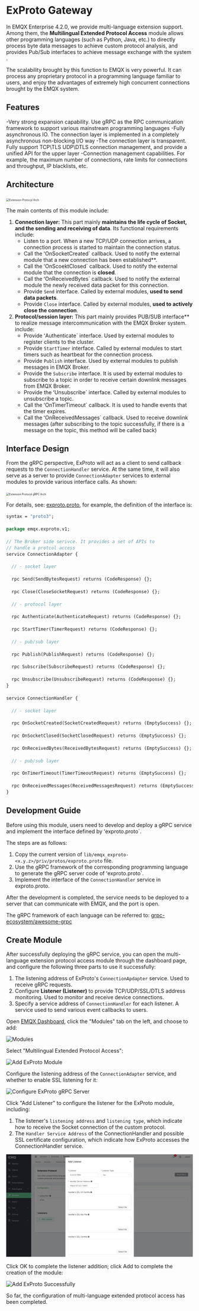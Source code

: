 # ExProto Gateway

In EMQX Enterprise 4.2.0, we provide multi-language extension support. Among them, the **Multilingual Extended Protocol Access** module allows other programming languages ​​(such as Python, Java, etc.) to directly process byte data messages to achieve custom protocol analysis, and provides Pub/Sub interfaces to achieve message exchange with the system .

The scalability brought by this function to EMQX is very powerful. It can process any proprietary protocol in a programming language familiar to users, and enjoy the advantages of extremely high concurrent connections brought by the EMQX system.

## Features

-Very strong expansion capability. Use gRPC as the RPC communication framework to support various mainstream programming languages
-Fully asynchronous IO. The connection layer is implemented in a completely asynchronous non-blocking I/O way
-The connection layer is transparent. Fully support TCP\TLS UDP\DTLS connection management, and provide a unified API for the upper layer
-Connection management capabilities. For example, the maximum number of connections, rate limits for connections and throughput, IP blacklists, etc.

## Architecture

<img src="./assets/exproto-arch.jpg" alt="Extension-Protocol Arch" style="zoom:50%;" />

The main contents of this module include:

1. **Connection layer:** This part mainly **maintains the life cycle of Socket, and the sending and receiving of data**. Its functional requirements include:
    - Listen to a port. When a new TCP/UDP connection arrives, a connection process is started to maintain the connection status.
    - Call the ʻOnSocketCreated` callback. Used to notify the external module that a new connection has been established**.
    - Call the ʻOnScoektClosed` callback. Used to notify the external module that the connection is **closed**.
    - Call the ʻOnReceivedBytes` callback. Used to notify the external module the newly received data packet for this connection.
    - Provide `Send` interface. Called by external modules, **used to send data packets**.
    - Provide `Close` interface. Called by external modules, **used to actively close the connection**.
2. **Protocol/session layer:** This part mainly provides PUB/SUB interface** to realize message intercommunication with the EMQX Broker system. include:
    - Provide ʻAuthenticate` interface. Used by external modules to register clients to the cluster.
    - Provide `StartTimer` interface. Called by external modules to start timers such as heartbeat for the connection process.
    - Provide `Publish` interface. Used by external modules to publish messages in EMQX Broker.
    - Provide the `Subscribe` interface. It is used by external modules to subscribe to a topic in order to receive certain downlink messages from EMQX Broker.
    - Provide the ʻUnsubscribe` interface. Called by external modules to unsubscribe a topic.
    - Call the ʻOnTimerTimeout` callback. It is used to handle events that the timer expires.
    - Call the ʻOnReceivedMessages` callback. Used to receive downlink messages (after subscribing to the topic successfully, if there is a message on the topic, this method will be called back)

## Interface Design

From the gRPC perspective, ExProto will act as a client to send callback requests to the `ConnectionHandler` service. At the same time, it will also serve as a server to provide `ConnectionAdapter` services to external modules to provide various interface calls. As shown:

<img src="./assets/exproto-grpc-arch.jpg" alt="Extension Protocol gRPC Arch" style="zoom:50%;" />


For details, see: [exproto.proto](https://github.com/emqx/emqx-exproto/blob/dev/e4.2.0/priv/protos/exproto.proto), for example, the definition of the interface is:

```protobuf
syntax = "proto3";

package emqx.exproto.v1;

// The Broker side serivce. It provides a set of APIs to
// handle a protcol access
service ConnectionAdapter {

  // - socket layer

  rpc Send(SendBytesRequest) returns (CodeResponse) {};

  rpc Close(CloseSocketRequest) returns (CodeResponse) {};

  // - protocol layer

  rpc Authenticate(AuthenticateRequest) returns (CodeResponse) {};

  rpc StartTimer(TimerRequest) returns (CodeResponse) {};

  // - pub/sub layer

  rpc Publish(PublishRequest) returns (CodeResponse) {};

  rpc Subscribe(SubscribeRequest) returns (CodeResponse) {};

  rpc Unsubscribe(UnsubscribeRequest) returns (CodeResponse) {};
}

service ConnectionHandler {

  // - socket layer

  rpc OnSocketCreated(SocketCreatedRequest) returns (EmptySuccess) {};

  rpc OnSocketClosed(SocketClosedRequest) returns (EmptySuccess) {};

  rpc OnReceivedBytes(ReceivedBytesRequest) returns (EmptySuccess) {};

  // - pub/sub layer

  rpc OnTimerTimeout(TimerTimeoutRequest) returns (EmptySuccess) {};

  rpc OnReceivedMessages(ReceivedMessagesRequest) returns (EmptySuccess) {};
}
```

## Development Guide

Before using this module, users need to develop and deploy a gRPC service and implement the interface defined by ʻexproto.proto`.

The steps are as follows:

1. Copy the current version of `lib/emqx_exproto-<x.y.z>/priv/protos/exproto.proto` file.
2. Use the gRPC framework of the corresponding programming language to generate the gRPC server code of ʻexproto.proto`.
3. Implement the interface of the `ConnectionHandler` service in exproto.proto.

After the development is completed, the service needs to be deployed to a server that can communicate with EMQX, and the port is open.

The gRPC framework of each language can be referred to: [grpc-ecosystem/awesome-grpc](https://github.com/grpc-ecosystem/awesome-grpc)


## Create Module

After successfully deploying the gRPC service, you can open the multi-language extension protocol access module through the dashboard page, and configure the following three parts to use it successfully:

1. The listening address of ExProto's `ConnectionApdapter` service. Used to receive gRPC requests.
2. Configure **Listener (Listener)** to provide TCP/UDP/SSL/DTLS address monitoring. Used to monitor and receive device connections.
3. Specify a service address of `ConnectionHandler` for each listener. A service used to send various event callbacks to users.

Open [EMQX Dashboard](http://127.0.0.1:18083/#/modules), click the "Modules" tab on the left, and choose to add:

![Modules](./assets/modules.png)

Select "Multilingual Extended Protocol Access":

![Add ExProto Module](./assets/exproto-add.jpg)

Configure the listening address of the `ConnectionAdapter` service, and whether to enable SSL listening for it:

![Configure ExProto gRPC Server](./assets/exproto-conf-1.jpg)

Click "Add Listener" to configure the listener for the ExProto module, including:

1. The listener's `listening address` and `listening type`, which indicate how to receive the Socket connection of the custom protocol.
2. The `Handler Service Address` of the ConnectionHandler and possible SSL certificate configuration, which indicate how ExProto accesses the ConnectionHandler service.

![Configure ExProto Listener](./assets/exproto-conf-2.jpg)

Click OK to complete the listener addition; click Add to complete the creation of the module:

![Add ExProto Successfully](./assets/exproto-succ.jpg)

So far, the configuration of multi-language extended protocol access has been completed.
